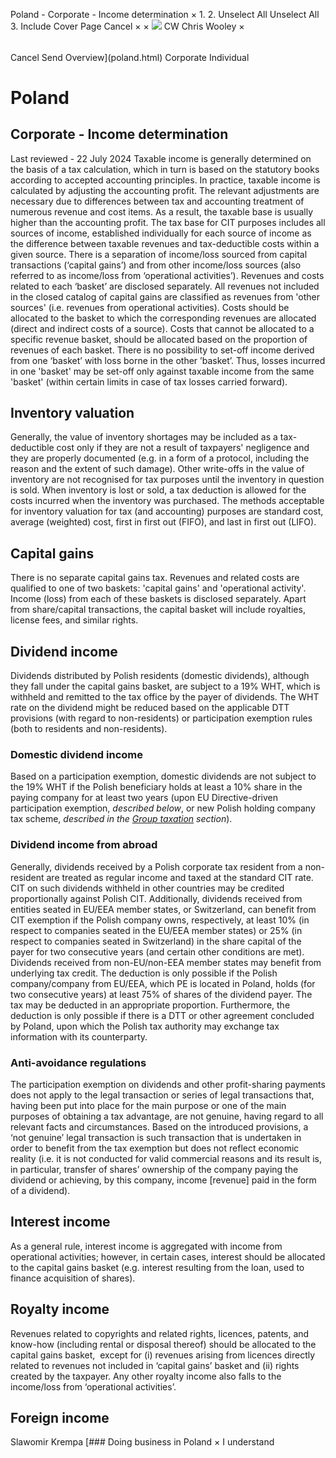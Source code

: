 Poland - Corporate - Income determination
×
1.
2.
Unselect All
Unselect All
3.
Include Cover Page
Cancel
×
×
![](-/media/world-wide-tax-summaries/attachments/global---chris-wooley.ashx%3Frev=ac5e5f3223b34096b1afc2a6009c7320&revision=ac5e5f32-23b3-4096-b1af-c2a6009c7320&hash=859B7ADC84DC2CBEC9760E9E6EE7DE6D0A8BFCDF)
CW
Chris Wooley
×
######
Cancel
Send
Overview](poland.html)
Corporate
Individual
# Poland
## Corporate - Income determination
Last reviewed - 22 July 2024
Taxable income is generally determined on the basis of a tax calculation, which in turn is based on the statutory books according to accepted accounting principles. In practice, taxable income is calculated by adjusting the accounting profit. The relevant adjustments are necessary due to differences between tax and accounting treatment of numerous revenue and cost items. As a result, the taxable base is usually higher than the accounting profit.
The tax base for CIT purposes includes all sources of income, established individually for each source of income as the difference between taxable revenues and tax-deductible costs within a given source.
There is a separation of income/loss sourced from capital transactions (‘capital gains’) and from other income/loss sources (also referred to as income/loss from ‘operational activities’). Revenues and costs related to each ‘basket’ are disclosed separately. All revenues not included in the closed catalog of capital gains are classified as revenues from 'other sources' (i.e. revenues from operational activities).
Costs should be allocated to the basket to which the corresponding revenues are allocated (direct and indirect costs of a source). Costs that cannot be allocated to a specific revenue basket, should be allocated based on the proportion of revenues of each basket.
There is no possibility to set-off income derived from one ‘basket’ with loss borne in the other ’basket’. Thus, losses incurred in one 'basket' may be set-off only against taxable income from the same 'basket' (within certain limits in case of tax losses carried forward).
## Inventory valuation
Generally, the value of inventory shortages may be included as a tax-deductible cost only if they are not a result of taxpayers' negligence and they are properly documented (e.g. in a form of a protocol, including the reason and the extent of such damage). Other write-offs in the value of inventory are not recognised for tax purposes until the inventory in question is sold.
When inventory is lost or sold, a tax deduction is allowed for the costs incurred when the inventory was purchased. The methods acceptable for inventory valuation for tax (and accounting) purposes are standard cost, average (weighted) cost, first in first out (FIFO), and last in first out (LIFO).
## Capital gains
There is no separate capital gains tax.
Revenues and related costs are qualified to one of two baskets: 'capital gains' and 'operational activity'. Income (loss) from each of these baskets is disclosed separately. Apart from share/capital transactions, the capital basket will include royalties, license fees, and similar rights.
## Dividend income
Dividends distributed by Polish residents (domestic dividends), although they fall under the capital gains basket, are subject to a 19% WHT, which is withheld and remitted to the tax office by the payer of dividends.
The WHT rate on the dividend might be reduced based on the applicable DTT provisions (with regard to non-residents) or participation exemption rules (both to residents and non-residents).
### Domestic dividend income
Based on a participation exemption, domestic dividends are not subject to the 19% WHT if the Polish beneficiary holds at least a 10% share in the paying company for at least two years (upon EU Directive-driven participation exemption, *described below*, or new Polish holding company tax scheme, *described in the* *[Group taxation](poland/corporate/group-taxation.html)* *section*).
### Dividend income from abroad
Generally, dividends received by a Polish corporate tax resident from a non-resident are treated as regular income and taxed at the standard CIT rate. CIT on such dividends withheld in other countries may be credited proportionally against Polish CIT.
Additionally, dividends received from entities seated in EU/EEA member states, or Switzerland, can benefit from CIT exemption if the Polish company owns, respectively, at least 10% (in respect to companies seated in the EU/EEA member states) or 25% (in respect to companies seated in Switzerland) in the share capital of the payer for two consecutive years (and certain other conditions are met).
Dividends received from non-EU/non-EEA member states may benefit from underlying tax credit. The deduction is only possible if the Polish company/company from EU/EEA, which PE is located in Poland, holds (for two consecutive years) at least 75% of shares of the dividend payer. The tax may be deducted in an appropriate proportion. Furthermore, the deduction is only possible if there is a DTT or other agreement concluded by Poland, upon which the Polish tax authority may exchange tax information with its counterparty.
### Anti-avoidance regulations
The participation exemption on dividends and other profit-sharing payments does not apply to the legal transaction or series of legal transactions that, having been put into place for the main purpose or one of the main purposes of obtaining a tax advantage, are not genuine, having regard to all relevant facts and circumstances.
Based on the introduced provisions, a ‘not genuine’ legal transaction is such transaction that is undertaken in order to benefit from the tax exemption but does not reflect economic reality (i.e. it is not conducted for valid commercial reasons and its result is, in particular, transfer of shares’ ownership of the company paying the dividend or achieving, by this company, income [revenue] paid in the form of a dividend).
## Interest income
As a general rule, interest income is aggregated with income from operational activities; however, in certain cases, interest should be allocated to the capital gains basket (e.g. interest resulting from the loan, used to finance acquisition of shares).
## Royalty income
Revenues related to copyrights and related rights, licences, patents, and know-how (including rental or disposal thereof) should be allocated to the capital gains basket,  except for (i) revenues arising from licences directly related to revenues not included in ‘capital gains’ basket and (ii) rights created by the taxpayer. Any other royalty income also falls to the income/loss from ‘operational activities’.
## Foreign income
Slawomir Krempa
[### Doing business in Poland
×
I understand